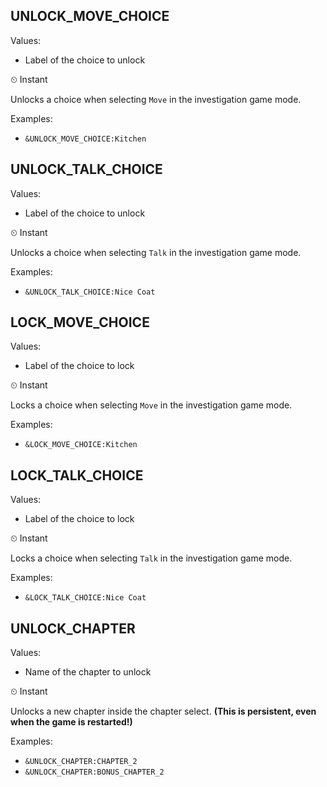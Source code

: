 ## UNLOCK_MOVE_CHOICE
Values: 
  - Label of the choice to unlock

⏲ Instant


Unlocks a choice when selecting `Move` in the investigation game mode.


Examples: 
  - `&UNLOCK_MOVE_CHOICE:Kitchen`

## UNLOCK_TALK_CHOICE
Values: 
  - Label of the choice to unlock

⏲ Instant


Unlocks a choice when selecting `Talk` in the investigation game mode.


Examples: 
  - `&UNLOCK_TALK_CHOICE:Nice Coat`

## LOCK_MOVE_CHOICE
Values: 
  - Label of the choice to lock

⏲ Instant


Locks a choice when selecting `Move` in the investigation game mode.


Examples: 
  - `&LOCK_MOVE_CHOICE:Kitchen`

## LOCK_TALK_CHOICE
Values: 
  - Label of the choice to lock

⏲ Instant


Locks a choice when selecting `Talk` in the investigation game mode.


Examples: 
  - `&LOCK_TALK_CHOICE:Nice Coat`

## UNLOCK_CHAPTER
Values: 
  - Name of the chapter to unlock

⏲ Instant

Unlocks a new chapter inside the chapter select. **(This is persistent, even when the game is restarted!)**

Examples: 
  - `&UNLOCK_CHAPTER:CHAPTER_2`
  - `&UNLOCK_CHAPTER:BONUS_CHAPTER_2`